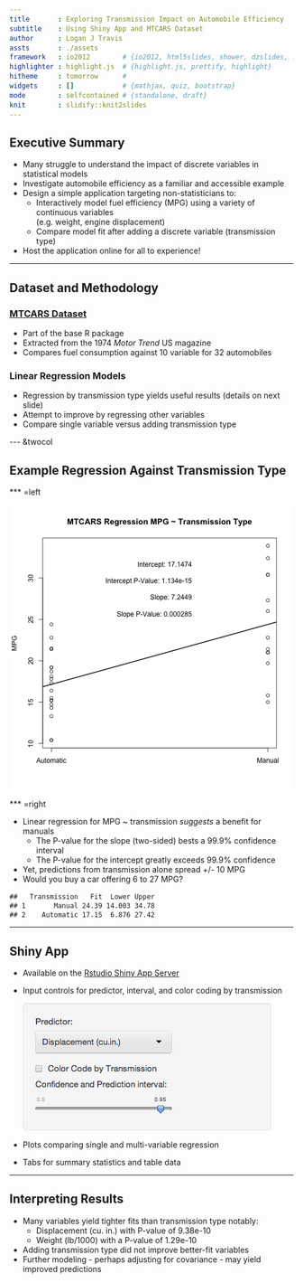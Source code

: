 ```yaml
---
title       : Exploring Transmission Impact on Automobile Efficiency
subtitle    : Using Shiny App and MTCARS Dataset
author      : Logan J Travis
assts       : ./assets
framework   : io2012        # {io2012, html5slides, shower, dzslides, ...}
highlighter : highlight.js  # {highlight.js, prettify, highlight}
hitheme     : tomorrow      # 
widgets     : []            # {mathjax, quiz, bootstrap}
mode        : selfcontained # {standalone, draft}
knit        : slidify::knit2slides
---
```


## Executive Summary
* Many struggle to understand the impact of discrete variables in statistical models
* Investigate automobile efficiency as a familiar and accessible example
* Design a simple application targeting non-statisticians to:
    * Interactively model fuel efficiency (MPG) using a variety of continuous variables<br>(e.g. weight, engine displacement)
    * Compare model fit after adding a discrete variable (transmission type)
* Host the application online for all to experience!

---

## Dataset and Methodology
### [MTCARS Dataset](http://stat.ethz.ch/R-manual/R-devel/library/datasets/html/mtcars.html)
* Part of the base R package
* Extracted from the 1974 *Motor Trend* US magazine
* Compares fuel consumption against 10 variable for 32 automobiles

### Linear Regression Models
* Regression by transmission type yields useful results (details on next slide)
* Attempt to improve by regressing other variables
* Compare single variable versus adding transmission type

--- &twocol

## Example Regression Against Transmission Type

*** =left

![plot of chunk unnamed-chunk-1](assets/fig/unnamed-chunk-1.png) 

*** =right

* Linear regression for MPG ~ transmission *suggests* a benefit for manuals
    * The P-value for the slope (two-sided) bests a 99.9% confidence interval
    * The P-value for the intercept greatly exceeds 99.9% confidence
* Yet, predictions from transmission alone spread +/- 10 MPG
* Would you buy a car offering 6 to 27 MPG?


```
##   Transmission   Fit  Lower Upper
## 1       Manual 24.39 14.003 34.78
## 2    Automatic 17.15  6.876 27.42
```

---

## Shiny App

* Available on the [Rstudio Shiny App Server](http://lonejt.shinyapps.io/shiny_app/)
* Input controls for predictor, interval, and color coding by transmission

    <img src = "https://raw.githubusercontent.com/l0neJT/reg_models01/master/slidify_presentation/assets/img/app_inputs.png" />

* Plots comparing single and multi-variable regression
* Tabs for summary statistics and table data

---

## Interpreting Results

* Many variables yield tighter fits than transmission type notably:
    * Displacement (cu. in.) with P-value of 9.38e-10
    * Weight (lb/1000) with a P-value of 1.29e-10
* Adding transmission type did not improve better-fit variables
* Further modeling - perhaps adjusting for covariance - may yield improved predictions
